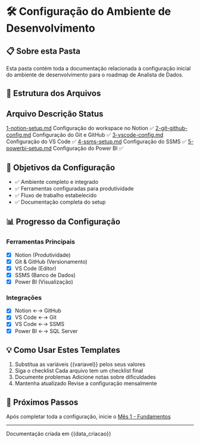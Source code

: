 
# 🛠️ Configuração do Ambiente de Desenvolvimento

## 📋 Sobre esta Pasta
Esta pasta contém toda a documentação relacionada à configuração inicial do ambiente de desenvolvimento para o roadmap de Analista de Dados.

## 📁 Estrutura dos Arquivos

 Arquivo  Descrição  Status 
----------------------------
 [1-notion-setup.md](1-notion-setup.md)  Configuração do workspace no Notion  ✅ 
 [2-git-github-config.md](2-git-github-config.md)  Configuração do Git e GitHub  ✅ 
 [3-vscode-config.md](3-vscode-config.md)  Configuração do VS Code  ✅ 
 [4-ssms-setup.md](4-ssms-setup.md)  Configuração do SSMS  ✅ 
 [5-powerbi-setup.md](5-powerbi-setup.md)  Configuração do Power BI  ✅ 

## 🎯 Objetivos da Configuração
- ✅ Ambiente completo e integrado
- ✅ Ferramentas configuradas para produtividade
- ✅ Fluxo de trabalho estabelecido
- ✅ Documentação completa do setup

## 📊 Progresso da Configuração

### Ferramentas Principais
- [x] Notion (Produtividade)
- [x] Git & GitHub (Versionamento)
- [x] VS Code (Editor)
- [x] SSMS (Banco de Dados)
- [x] Power BI (Visualização)

### Integrações
- [x] Notion ←→ GitHub
- [x] VS Code ←→ Git
- [x] VS Code ←→ SSMS
- [x] Power BI ←→ SQL Server

## 💡 Como Usar Estes Templates

1. Substitua as variáveis {{variavel}} pelos seus valores
2. Siga o checklist Cada arquivo tem um checklist final
3. Documente problemas Adicione notas sobre dificuldades
4. Mantenha atualizado Revise a configuração mensalmente

## 🚀 Próximos Passos
Após completar toda a configuração, inicie o [Mês 1 - Fundamentos](..1-fundamentosREADME.md)

---
Documentação criada em {{data_criacao}}